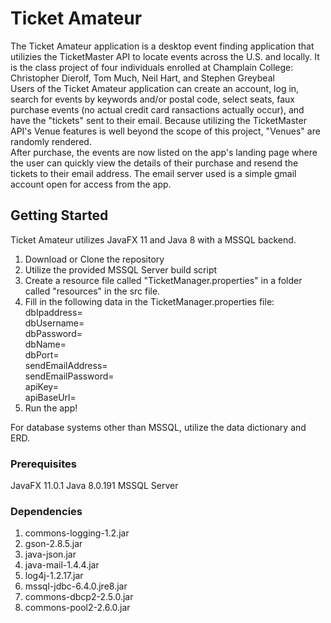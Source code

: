 # Ticket Amateur

The Ticket Amateur application is a desktop event finding application that utilizies the TicketMaster API to locate events across the U.S. and locally.
It is the class project of four individuals enrolled at Champlain College:
Christopher Dierolf,
Tom Much,
Neil Hart, and
Stephen Greybeal
<br>
Users of the Ticket Amateur application can create an account, log in, search for events by keywords and/or postal code, select seats, faux purchase events (no actual credit card ransactions actually occur), and have the "tickets" sent to their email. Because utilizing the TicketMaster API's Venue features is well beyond the scope of this project, "Venues" are randomly rendered. <br>
After purchase, the events are now listed on the app's landing page where the user can quickly view the details of their purchase and resend the tickets to their email address. The email server used is a simple gmail account open for access from the app.

## Getting Started

Ticket Amateur utilizes JavaFX 11 and Java 8 with a MSSQL backend.
<br>

1. Download or Clone the repository
2. Utilize the provided MSSQL Server build script
3. Create a resource file called "TicketManager.properties" in a folder called "resources" in the src file.
4. Fill in the following data in the TicketManager.properties file:<br>
   dbIpaddress=<br>
   dbUsername=<br>
   dbPassword=<br>
   dbName=<br>
   dbPort=<br>
   sendEmailAddress=<br>
   sendEmailPassword=<br>
   apiKey=<br>
   apiBaseUrl=<br>
5. Run the app!

For database systems other than MSSQL, utilize the data dictionary and ERD.

### Prerequisites

JavaFX 11.0.1
Java 8.0.191
MSSQL Server

### Dependencies

1. commons-logging-1.2.jar
2. gson-2.8.5.jar
3. java-json.jar
4. java-mail-1.4.4.jar
5. log4j-1.2.17.jar
6. mssql-jdbc-6.4.0.jre8.jar
7. commons-dbcp2-2.5.0.jar
8. commons-pool2-2.6.0.jar
